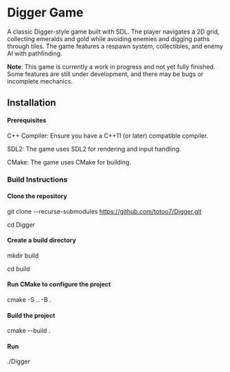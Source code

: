 # Digger Game

A classic Digger-style game built with SDL. The player navigates a 2D grid, collecting emeralds and gold while avoiding enemies and digging paths through tiles. The game features a respawn system, collectibles, and enemy AI with pathfinding.


**Note**: This game is currently a work in progress and not yet fully finished. Some features are still under development, and there may be bugs or incomplete mechanics.


## Installation

#### Prerequisites

C++ Compiler: Ensure you have a C++11 (or later) compatible compiler.

SDL2: The game uses SDL2 for rendering and input handling.

CMake: The game uses CMake for building.

### Build Instructions

#### Clone the repository
git clone --recurse-submodules https://github.com/totoo7/Digger.git

cd Digger

#### Create a build directory
mkdir build

cd build

#### Run CMake to configure the project
cmake -S .. -B .

#### Build the project

cmake --build .

#### Run 

./Digger
